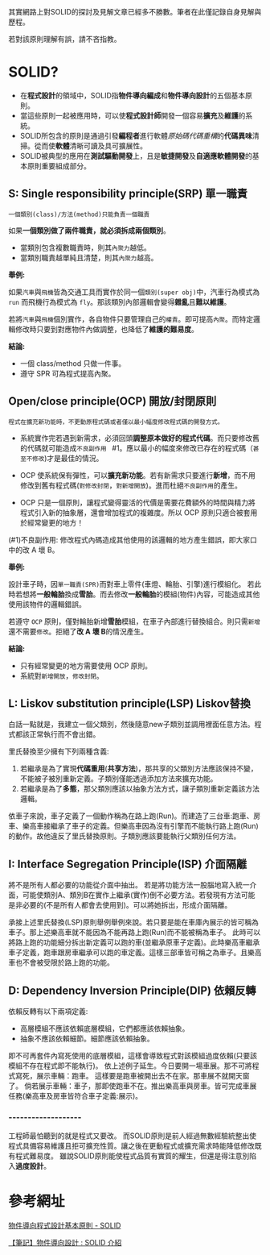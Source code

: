 其實網路上對SOLID的探討及見解文章已經多不勝數。筆者在此僅記錄自身見解與歷程。

若對該原則理解有誤，請不吝指教。

# SOLID?
 * 在**程式設計**的領域中，SOLID指**物件導向編成**和**物件導向設計**的五個基本原則。
 * 當這些原則一起被應用時，可以使**程式設計師**開發一個容易**擴充**及**維護**的系統。
 * SOLID所包含的原則是通過引發**編程者**進行軟體*原始碼代碼重構*的**代碼異味**清掃。從而使**軟體**清晰可讀及具可擴展性。
 * SOLID被典型的應用在**測試驅動開發**上，且是**敏捷開發**及**自適應軟體開發**的基本原則重要組成部分。


## S: Single responsibility principle(SRP) 單一職責
```
一個類別(class)/方法(method)只能負責一個職責
```

如果**一個類別做了兩件職責，就必須拆成兩個類別**。
 * 當類別包含複數職責時，則其`內聚力`越低。
 * 當類別職責越單純且清楚，則其`內聚力`越高。
 
**舉例:**

如果`汽車`與`飛機`皆為交通工具而實作於同一個`類別(super obj)`中，汽車行為模式為 `run` 而飛機行為模式為 `fly`。那該類別內部邏輯會變得**雜亂**且**難以維護**。
    
若將`汽車`與`飛機`個別實作，各自物件只要管理自己的`權責`。即可提高`內聚`。而特定邏輯修改時只要到對應物件內做調整，也降低了**維護的難易度**。
    
**結論:**
    
 * 一個 class/method 只做一件事。
 * 遵守 SPR 可為程式提高內聚。
 
## Open/close principle(OCP) 開放/封閉原則
```
程式在擴充新功能時，不更動原程式碼或者僅以最小幅度修改程式碼的開發方式。
```
 * 系統實作完若遇到新需求，必須回頭**調整原本做好的程式代碼**。而只要修改舊的代碼就可能造成`不良副作用 ` #1。應以最小的幅度來修改已存在的程式碼（`甚至不修改`)才是最佳的情況。

 * OCP 使系統保有彈性，可以**擴充新功能**。若有新需求只要進行**新增**，而不用修改到舊有程式碼(`對修改封閉`，`對新增開放`)。進而杜絕`不良副作用`的產生。
 
 * OCP 只是一個原則，讓程式變得靈活的代價是需要花費額外的時間與精力將程式引入新的抽象層，還會增加程式的複雜度。所以 OCP 原則只適合被套用於經常變更的地方！
 
(#1)不良副作用: 修改程式內碼造成其他使用的該邏輯的地方產生錯誤，即大家口中的改 A 壞 B。

**舉例:**

設計車子時，因`單一職責(SPR)`而對車上零件(車燈、輪胎、引擎)進行模組化。
若此時若想將**一般輪胎**換成**雪胎**。而去修改**一般輪胎**的模組(物件)內容，可能造成其他使用該物件的邏輯錯誤。

若遵守 `OCP` 原則，僅對輪胎新增**雪胎**模組，在車子內部進行替換組合。則只需`新增`還不需要`修改`。拒絕了**改 A 壞 B**的情況產生。

**結論:**

 * 只有經常變更的地方需要使用 OCP 原則。
 * 系統對`新增開放`，`修改封閉`。

## L: Liskov substitution principle(LSP) Liskov替換
白話一點就是，我建立一個父類別，然後隨意new子類別並調用裡面任意方法。程式都該正常執行而不會出錯。


里氏替換至少擁有下列兩種含義:
1. 若繼承是為了實現**代碼重用**(**共享方法**)，那共享的父類別方法應該保持不變，不能被子被別重新定義。子類別僅能透過添加方法來擴充功能。
2. 若繼承是為了**多態**，那父類別應該以抽象方法方式，讓子類別重新定義該方法邏輯。


依車子來說，車子定義了一個動作稱為在路上跑(Run)。而建造了三台車:跑車、房車、樂高車接繼承了車子的定義。但樂高車因為沒有引擎而不能執行路上跑(Run)的動作。故他違反了里氏替換原則。子類別應該要能執行父類別任何方法。


## I: Interface Segregation Principle(ISP) 介面隔離
將不是所有人都必要的功能從介面中抽出。
若是將功能方法一股腦地寫入統一介面，可能使類別A、類別B在實作上繼承(實作)倒不必要方法。若發現有方法可能是非必要的(不是所有人都會去使用到)。可以將她拆出，形成介面隔離。


承接上述里氏替換(LSP)原則舉例舉例來說。若只要是能在車庫內展示的皆可稱為車子。那上述樂高車就不能因為不能再路上跑(Run)而不能被稱為車子。
此時可以將路上跑的功能細分拆出新定義可以跑的車(並繼承原車子定義)。此時樂高車繼承車子定義，跑車跟房車繼承可以跑的車定義。這樣三部車皆可稱之為車子。且樂高車也不會被受限於路上跑的功能。


## D: Dependency Inversion Principle(DIP) 依賴反轉
依賴反轉有以下兩項定義:

 * 高層模組不應該依賴底層模組，它們都應該依賴抽象。 
 * 抽象不應該依賴細節。細節應該依賴抽象。


即不可再套件內寫死使用的底層模組，這樣會導致程式對該模組過度依賴(只要該模組不存在程式即不能執行)。
依上述例子延生。今日要開一場車展。那不可將程式寫死，展示車輛：跑車。
這樣要是跑車被開出去不在家。那車展不就開天窗了。
倘若展示車輛：車子，那即使跑車不在。推出樂高車與房車。皆可完成車展任務(樂高車及房車皆符合車子定義:展示)。

### -------------------
工程師最怕聽到的就是程式又要改。
而SOLID原則是前人經過無數經驗統整出使程式具備容易維護且拒可擴充性質。讓之後在更動程式或擴充需求時能降低修改既有程式難易度。
雖說SOLID原則能使程式品質有實質的耀生，但還是得注意別陷入**過度設計**。

# 參考網址
[物件導向程式設計基本原則 - SOLID
](https://skyyen999.gitbooks.io/-study-design-pattern-in-java/content/oodPrinciple.html)

[【筆記】物件導向設計 : SOLID 介紹](http://wayne265265.pixnet.net/blog/post/114919277-%E3%80%90%E7%AD%86%E8%A8%98%E3%80%91%E7%89%A9%E4%BB%B6%E5%B0%8E%E5%90%91%E8%A8%AD%E8%A8%88-%3A-solid-%E4%BB%8B%E7%B4%B9)


